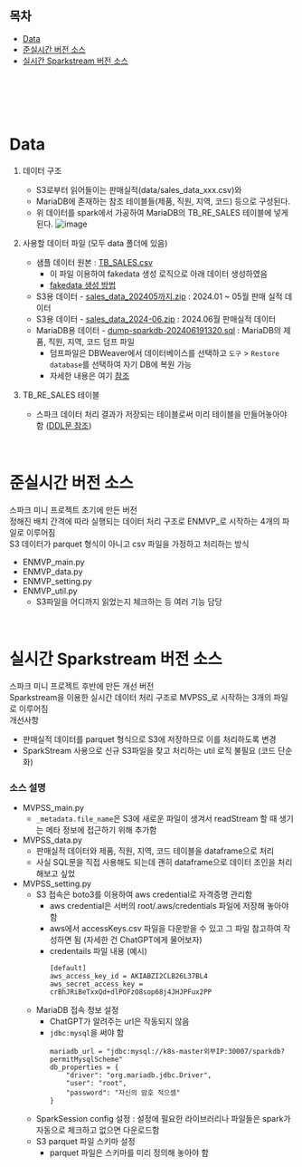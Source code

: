 ## 목차
- [Data](#Data)
- [준실시간 버전 소스](#준실시간-버전-소스)
- [실시간 Sparkstream 버전 소스](#실시간-Sparkstream-버전-소스)

<br><br><br><br>

# Data
1) 데이터 구조
   - S3로부터 읽어들이는 판매실적(data/sales_data_xxx.csv)와
   - MariaDB에 존재하는 참조 테이블들(제품, 직원, 지역, 코드) 등으로 구성된다.
   - 위 데이터를 spark에서 가공하여 MariaDB의 TB_RE_SALES 테이블에 넣게 된다.
   ![image](https://github.com/seoddong/k8s-spark-on-prem/assets/15936649/376a9e2c-a746-4d34-aaba-7a80f923bf1b)

2) 사용할 데이터 파일 (모두 data 폴더에 있음)
   - 샘플 데이터 원본 : [TB_SALES.csv](https://github.com/seoddong/k8s-spark-on-prem/blob/main/Spark3.4.1/data/TB_SALES.csv)
      - 이 파일 이용하여 fakedata 생성 로직으로 아래 데이터 생성하였음
      - [fakedata 생성 방법](https://github.com/seoddong/k8s-spark-on-prem/blob/main/fakedata/README.md)
   - S3용 데이터 - [sales_data_202405까지.zip](https://github.com/seoddong/k8s-spark-on-prem/blob/main/Spark3.4.1/data/sales_data_202405%EA%B9%8C%EC%A7%80.zip) : 2024.01 ~ 05월 판매 실적 데이터
   - S3용 데이터 - [sales_data_2024-06.zip](https://github.com/seoddong/k8s-spark-on-prem/blob/main/Spark3.4.1/data/sales_data_2024-06.zip) : 2024.06월 판매실적 데이터
   - MariaDB용 데이터 - [dump-sparkdb-202406191320.sql](https://github.com/seoddong/k8s-spark-on-prem/blob/main/Spark3.4.1/data/dump-sparkdb-202406191320.sql) : MariaDB의 제품, 직원, 지역, 코드 덤프 파일
      - 덤프파일은 DBWeaver에서 데이터베이스를 선택하고 `도구` > `Restore database`를 선택하여 자기 DB에 복원 가능
      - 자세한 내용은 여기 [참조](https://velog.io/@suuuinkim/DBeaver-%EB%8D%B0%EC%9D%B4%ED%84%B0-dumpexportrestoreimport-%EB%B0%A9%EB%B2%95)

3) TB_RE_SALES 테이블
   - 스파크 데이터 처리 결과가 저장되는 테이블로써 미리 테이블을 만들어놓아야 함 ([DDL문 참조](https://github.com/seoddong/k8s-spark-on-prem/blob/main/Spark3.4.1/data/DDL_TB_RE_SALES.sql))

<br>

# 준실시간 버전 소스
스파크 미니 프로젝트 초기에 만든 버전 <br>
정해진 배치 간격에 따라 실행되는 데이터 처리 구조로 ENMVP_로 시작하는 4개의 파일로 이루어짐 <br>
S3 데이터가 parquet 형식이 아니고 csv 파일을 가정하고 처리하는 방식
- ENMVP_main.py
- ENMVP_data.py
- ENMVP_setting.py
- ENMVP_util.py
  - S3파일을 어디까지 읽었는지 체크하는 등 여러 기능 담당

<br>

# 실시간 Sparkstream 버전 소스
스파크 미니 프로젝트 후반에 만든 개선 버전 <br>
Sparkstream을 이용한 실시간 데이터 처리 구조로 MVPSS_로 시작하는 3개의 파일로 이루어짐 <br>
개선사항
 - 판매실적 데이터를 parquet 형식으로 S3에 저장하므로 이를 처리하도록 변경
 - SparkStream 사용으로 신규 S3파일을 찾고 처리하는 util 로직 불필요 (코드 단순화)

### 소스 설명
- MVPSS_main.py
   - `_metadata.file_name`은 S3에 새로운 파일이 생겨서 readStream 할 때 생기는 메타 정보에 접근하기 위해 추가함
- MVPSS_data.py
   - 판매실적 데이터와 제품, 직원, 지역, 코드 테이블을 dataframe으로 처리
   - 사실 SQL문을 직접 사용해도 되는데 괜히 dataframe으로 데이터 조인을 처리해보고 싶었
- MVPSS_setting.py
   - S3 접속은 boto3를 이용하여 aws credential로 자격증명 관리함
      - aws credential은 서버의 root/.aws/credentials 파일에 저장해 놓아야 함
      - aws에서 accessKeys.csv 파일을 다운받을 수 있고 그 파일 참고하여 작성하면 됨 (자세한 건 ChatGPT에게 물어보자)
      - credentails 파일 내용 (예시)
        ```shell
        [default]
        aws_access_key_id = AKIABZI2CLB26L37BL4
        aws_secret_access_key = crBhJRiBeTxxQd+dlPOFzO8sop68j4JHJPFux2PP
        ```
   - MariaDB 접속 정보 설정
     - ChatGPT가 알려주는 url은 작동되지 않음
     - `jdbc:mysql`을 써야 함 <br>
        ```shell
        mariadb_url = "jdbc:mysql://k8s-master외부IP:30007/sparkdb?permitMysqlScheme"
        db_properties = {
            "driver": "org.mariadb.jdbc.Driver",
            "user": "root",
            "password": "자신의 암호 적으셈"
        }
        ```
   - SparkSession config 설정 : 설정에 필요한 라이브러리나 파일들은 spark가 자동으로 체크하고 없으면 다운로드함
   - S3 parquet 파일 스키마 설정
      - parquet 파일은 스키마를 미리 정의해 놓아야 함

<br>

<br>

<br>

<br>
